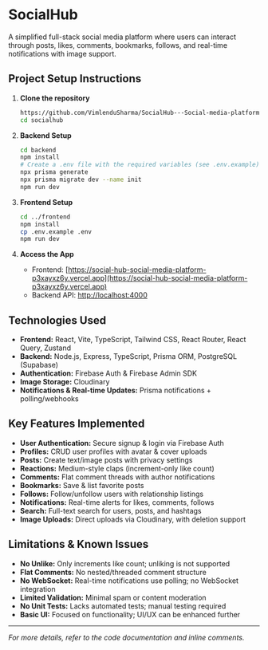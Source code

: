 # SocialHub

A simplified full-stack social media platform where users can interact through posts, likes, comments, bookmarks, follows, and real-time notifications with image support.

## Project Setup Instructions

1. **Clone the repository**

   ```bash
   https://github.com/VimlenduSharma/SocialHub---Social-media-platform-.git
   cd socialhub
   ```

2. **Backend Setup**

   ```bash
   cd backend
   npm install
   # Create a .env file with the required variables (see .env.example)
   npx prisma generate
   npx prisma migrate dev --name init
   npm run dev
   ```

3. **Frontend Setup**

   ```bash
   cd ../frontend
   npm install
   cp .env.example .env
   npm run dev
   ```

4. **Access the App**

   * Frontend: [https://social-hub-social-media-platform-p3xayxz6y.vercel.app](https://social-hub-social-media-platform-p3xayxz6y.vercel.app)
   * Backend API: [http://localhost:4000](http://localhost:4000)

## Technologies Used

* **Frontend:** React, Vite, TypeScript, Tailwind CSS, React Router, React Query, Zustand
* **Backend:** Node.js, Express, TypeScript, Prisma ORM, PostgreSQL (Supabase)
* **Authentication:** Firebase Auth & Firebase Admin SDK
* **Image Storage:** Cloudinary
* **Notifications & Real-time Updates:** Prisma notifications + polling/webhooks

## Key Features Implemented

* **User Authentication:** Secure signup & login via Firebase Auth
* **Profiles:** CRUD user profiles with avatar & cover uploads
* **Posts:** Create text/image posts with privacy settings
* **Reactions:** Medium-style claps (increment-only like count)
* **Comments:** Flat comment threads with author notifications
* **Bookmarks:** Save & list favorite posts
* **Follows:** Follow/unfollow users with relationship listings
* **Notifications:** Real-time alerts for likes, comments, follows
* **Search:** Full-text search for users, posts, and hashtags
* **Image Uploads:** Direct uploads via Cloudinary, with deletion support

## Limitations & Known Issues

* **No Unlike:** Only increments like count; unliking is not supported
* **Flat Comments:** No nested/threaded comment structure
* **No WebSocket:** Real-time notifications use polling; no WebSocket integration
* **Limited Validation:** Minimal spam or content moderation
* **No Unit Tests:** Lacks automated tests; manual testing required
* **Basic UI:** Focused on functionality; UI/UX can be enhanced further

---

*For more details, refer to the code documentation and inline comments.*
